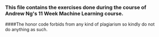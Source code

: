 ### This file contains the exercises done during the course of Andrew Ng's 11 Week Machine Learning course. 
####The honor code forbids from any kind of plagiarism so kindly do not do anything as such.
